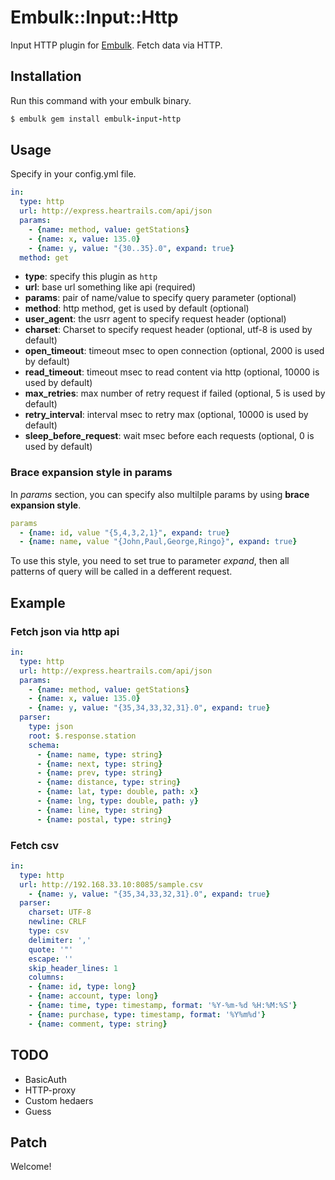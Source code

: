 # Embulk::Input::Http

Input HTTP plugin for [Embulk](https://github.com/embulk/embulk).
Fetch data via HTTP.


## Installation

Run this command with your embulk binary.

```ruby
$ embulk gem install embulk-input-http
```

## Usage

Specify in your config.yml file.

```yaml
in:
  type: http
  url: http://express.heartrails.com/api/json
  params:
    - {name: method, value: getStations}
    - {name: x, value: 135.0}
    - {name: y, value: "{30..35}.0", expand: true}
  method: get
```

- **type**: specify this plugin as `http`
- **url**: base url something like api (required)
- **params**: pair of name/value to specify query parameter (optional)
- **method**: http method, get is used by default (optional)
- **user_agent**: the usrr agent to specify request header (optional)
- **charset**: Charset to specify request header (optional, utf-8 is used by default)
- **open_timeout**: timeout msec to open connection (optional, 2000 is used by default)
- **read_timeout**: timeout msec to read content via http (optional, 10000 is used by default)
- **max_retries**: max number of retry request if failed (optional, 5 is used by default)
- **retry_interval**: interval msec to retry max (optional, 10000 is used by default)
- **sleep\_before\_request**: wait msec before each requests (optional, 0 is used by default)

### Brace expansion style in params

In *params* section, you can specify also multilple params by using **brace expansion style**.

```yaml
params
  - {name: id, value "{5,4,3,2,1}", expand: true}
  - {name: name, value "{John,Paul,George,Ringo}", expand: true}
```

To use this style, you need to set true to parameter *expand*, then all patterns of query will be called in a defferent request.


## Example

### Fetch json via http api

```yaml
in:
  type: http
  url: http://express.heartrails.com/api/json
  params:
    - {name: method, value: getStations}
    - {name: x, value: 135.0}
    - {name: y, value: "{35,34,33,32,31}.0", expand: true}
  parser:
    type: json
    root: $.response.station
    schema:
      - {name: name, type: string}
      - {name: next, type: string}
      - {name: prev, type: string}
      - {name: distance, type: string}
      - {name: lat, type: double, path: x}
      - {name: lng, type: double, path: y}
      - {name: line, type: string}
      - {name: postal, type: string}
```

### Fetch csv

```yaml
in:
  type: http
  url: http://192.168.33.10:8085/sample.csv
    - {name: y, value: "{35,34,33,32,31}.0", expand: true}
  parser:
    charset: UTF-8
    newline: CRLF
    type: csv
    delimiter: ','
    quote: '"'
    escape: ''
    skip_header_lines: 1
    columns:
    - {name: id, type: long}
    - {name: account, type: long}
    - {name: time, type: timestamp, format: '%Y-%m-%d %H:%M:%S'}
    - {name: purchase, type: timestamp, format: '%Y%m%d'}
    - {name: comment, type: string}
```

## TODO
- BasicAuth
- HTTP-proxy
- Custom hedaers
- Guess

## Patch

Welcome!

